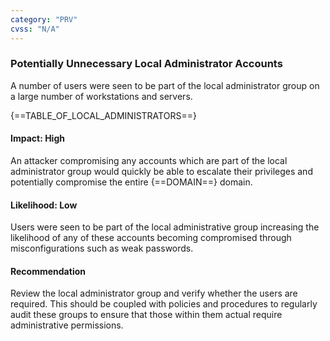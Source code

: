 ```yaml
---
category: "PRV"
cvss: "N/A"
---
```

### Potentially Unnecessary Local Administrator Accounts
A number of users were seen to be part of the local administrator group on a large number of workstations and servers.

{==TABLE_OF_LOCAL_ADMINISTRATORS==}
#### Impact: High
An attacker compromising any accounts which are part of the local administrator group would quickly be able to escalate their privileges and potentially compromise the entire {==DOMAIN==} domain.
#### Likelihood: Low
Users were seen to be part of the local administrative group increasing the likelihood of any of these accounts becoming compromised through misconfigurations such as weak passwords.
#### Recommendation
Review the local administrator group and verify whether the users are required. This should be coupled with policies and procedures to regularly audit these groups to ensure that those within them actual require administrative permissions.
